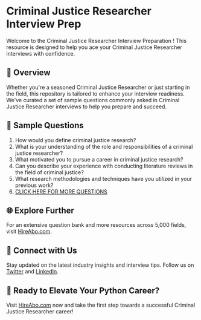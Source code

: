 # Criminal Justice Researcher Interview Prep

Welcome to the Criminal Justice Researcher Interview Preparation ! This resource is designed to help you ace your Criminal Justice Researcher interviews with confidence.

## 🚀 Overview

Whether you're a seasoned Criminal Justice Researcher or just starting in the field, this repository is tailored to enhance your interview readiness. We've curated a set of sample questions commonly asked in Criminal Justice Researcher interviews to help you prepare and succeed.

## 📝 Sample Questions

1. How would you define criminal justice research?
2. What is your understanding of the role and responsibilities of a criminal justice researcher?
3. What motivated you to pursue a career in criminal justice research?
4. Can you describe your experience with conducting literature reviews in the field of criminal justice?
5. What research methodologies and techniques have you utilized in your previous work?
6. [CLICK HERE FOR MORE QUESTIONS](https://hireabo.com/job/9_1_42/Criminal%20Justice%20Researcher)

## 🌐 Explore Further

For an extensive question bank and more resources across 5,000 fields, visit [HireAbo.com](https://www.hireabo.com).

## 📱 Connect with Us

Stay updated on the latest industry insights and interview tips. Follow us on [Twitter](https://twitter.com/hireabo) and [LinkedIn](https://www.linkedin.com/in/hire-abo-3609972a8/).

## 🚀 Ready to Elevate Your Python Career?

Visit [HireAbo.com](https://www.hireabo.com) now and take the first step towards a successful Criminal Justice Researcher career!